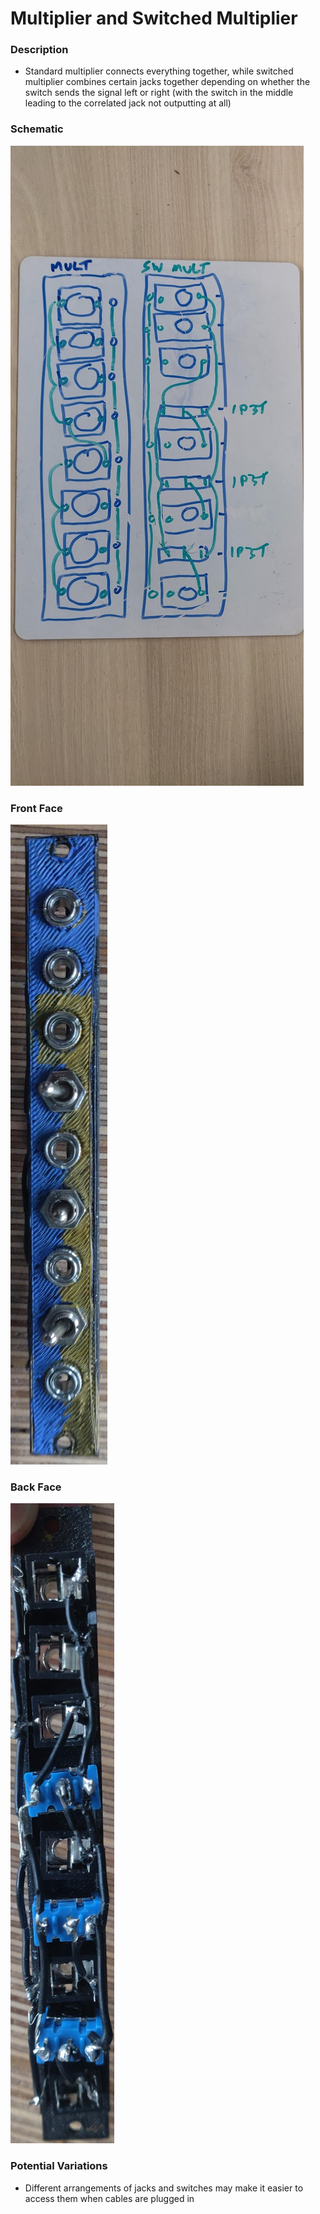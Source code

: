 # Multiplier and Switched Multiplier

### Description

* Standard multiplier connects everything together, while switched multiplier combines certain jacks together depending on whether the switch sends the signal left or right (with the switch in the middle leading to the correlated jack not outputting at all)

### Schematic

![Multiplier and Switched Multiplier Schematic](images/image10.png)

### Front Face

![Switched Multiplier Front Face](images/image4.png)

### Back Face

![Switched Multiplier Back Face](images/image9.png)

### Potential Variations

* Different arrangements of jacks and switches may make it easier to access them when cables are plugged in
